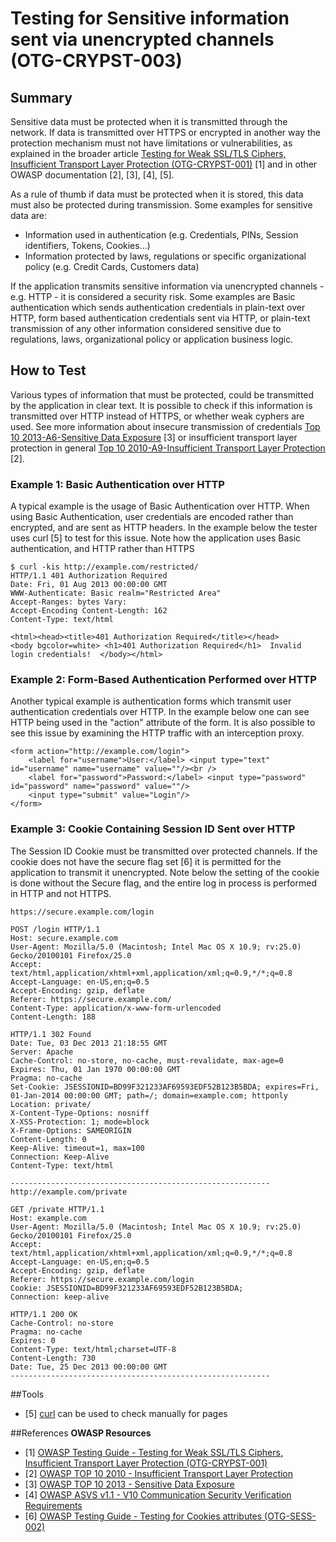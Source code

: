# Testing for Sensitive information sent via unencrypted channels (OTG-CRYPST-003)



## Summary
Sensitive data must be protected when it is transmitted through the network. If data is transmitted over HTTPS or encrypted in another way the protection mechanism must not have limitations or vulnerabilities, as explained in the broader article [Testing for Weak SSL/TLS Ciphers, Insufficient Transport Layer Protection (OTG-CRYPST-001)](https://www.owasp.org/index.php?title=Testing_for_Weak_SSL/TLS_Ciphers,_Insufficient_Transport_Layer_Protection_%28OTG-CRYPST-001%29) [1] and in other OWASP documentation [2], [3], [4], [5].


As a rule of thumb if data must be protected when it is stored, this data must also be protected during transmission. Some examples for sensitive data are:
* Information used in authentication (e.g. Credentials, PINs, Session identifiers, Tokens, Cookies…)
* Information protected by laws, regulations or specific organizational policy (e.g. Credit Cards, Customers data)


If the application transmits sensitive information via unencrypted channels - e.g. HTTP - it is considered a security risk. Some examples are Basic authentication which sends authentication credentials in plain-text over HTTP, form based authentication credentials sent via HTTP, or plain-text transmission of any other information considered sensitive due to regulations, laws, organizational policy or application business logic.


## How to Test
Various types of information that must be protected, could be transmitted by the application in clear text. It is possible to check if this information is transmitted over HTTP instead of HTTPS, or whether weak cyphers are used. See more information about insecure transmission of credentials [Top 10 2013-A6-Sensitive Data Exposure](https://www.owasp.org/index.php/Top_10_2013-A6-Sensitive_Data_Exposure) [3] or insufficient transport layer protection in general [Top 10 2010-A9-Insufficient Transport Layer Protection](https://www.owasp.org/index.php/Top_10_2010-A9-Insufficient_Transport_Layer_Protection) [2].


### Example 1: Basic Authentication over HTTP
A typical example is the usage of Basic Authentication over HTTP. When using Basic Authentication, user credentials are encoded rather than encrypted, and are sent as HTTP headers. In the example below the tester uses curl [5] to test for this issue. Note how the application uses Basic authentication, and HTTP rather than HTTPS

```
$ curl -kis http://example.com/restricted/
HTTP/1.1 401 Authorization Required
Date: Fri, 01 Aug 2013 00:00:00 GMT
WWW-Authenticate: Basic realm="Restricted Area"
Accept-Ranges: bytes Vary:
Accept-Encoding Content-Length: 162
Content-Type: text/html

<html><head><title>401 Authorization Required</title></head>
<body bgcolor=white> <h1>401 Authorization Required</h1>  Invalid login credentials!  </body></html>
```


### Example 2: Form-Based Authentication Performed over HTTP
Another typical example is authentication forms which transmit user authentication credentials over HTTP. In the example below one can see HTTP being used in the "action" attribute of the form. It is also possible to see this issue by examining the HTTP traffic with an interception proxy.

```
<form action="http://example.com/login">
	<label for="username">User:</label> <input type="text" id="username" name="username" value=""/><br />
	<label for="password">Password:</label> <input type="password" id="password" name="password" value=""/>
	<input type="submit" value="Login"/>
</form>
```


### Example 3: Cookie Containing Session ID Sent over HTTP
The Session ID Cookie must be transmitted over protected channels. If the cookie does not have the secure flag set [6] it is permitted for the application to transmit it unencrypted. Note below the setting of the cookie is done without the Secure flag, and the entire log in process is performed in HTTP and not HTTPS.


```
https://secure.example.com/login

POST /login HTTP/1.1
Host: secure.example.com
User-Agent: Mozilla/5.0 (Macintosh; Intel Mac OS X 10.9; rv:25.0) Gecko/20100101 Firefox/25.0
Accept: text/html,application/xhtml+xml,application/xml;q=0.9,*/*;q=0.8
Accept-Language: en-US,en;q=0.5
Accept-Encoding: gzip, deflate
Referer: https://secure.example.com/
Content-Type: application/x-www-form-urlencoded
Content-Length: 188

HTTP/1.1 302 Found
Date: Tue, 03 Dec 2013 21:18:55 GMT
Server: Apache
Cache-Control: no-store, no-cache, must-revalidate, max-age=0
Expires: Thu, 01 Jan 1970 00:00:00 GMT
Pragma: no-cache
Set-Cookie: JSESSIONID=BD99F321233AF69593EDF52B123B5BDA; expires=Fri, 01-Jan-2014 00:00:00 GMT; path=/; domain=example.com; httponly
Location: private/
X-Content-Type-Options: nosniff
X-XSS-Protection: 1; mode=block
X-Frame-Options: SAMEORIGIN
Content-Length: 0
Keep-Alive: timeout=1, max=100
Connection: Keep-Alive
Content-Type: text/html

----------------------------------------------------------
http://example.com/private

GET /private HTTP/1.1
Host: example.com
User-Agent: Mozilla/5.0 (Macintosh; Intel Mac OS X 10.9; rv:25.0) Gecko/20100101 Firefox/25.0
Accept: text/html,application/xhtml+xml,application/xml;q=0.9,*/*;q=0.8
Accept-Language: en-US,en;q=0.5
Accept-Encoding: gzip, deflate
Referer: https://secure.example.com/login
Cookie: JSESSIONID=BD99F321233AF69593EDF52B123B5BDA;
Connection: keep-alive

HTTP/1.1 200 OK
Cache-Control: no-store
Pragma: no-cache
Expires: 0
Content-Type: text/html;charset=UTF-8
Content-Length: 730
Date: Tue, 25 Dec 2013 00:00:00 GMT
----------------------------------------------------------
```


##Tools
* [5] [curl](http://curl.haxx.se/) can be used to check manually for pages

##References
**OWASP Resources**
* [1] [OWASP Testing Guide - Testing for Weak SSL/TLS Ciphers, Insufficient Transport Layer Protection (OTG-CRYPST-001)](https://www.owasp.org/index.php/Testing_for_Weak_SSL/TLS_Ciphers,_Insufficient_Transport_Layer_Protection_%28OTG-CRYPST-001%29)
* [2] [OWASP TOP 10 2010 - Insufficient Transport Layer Protection](https://www.owasp.org/index.php/Top_10_2010-A9-Insufficient_Transport_Layer_Protection)
* [3] [OWASP TOP 10 2013 - Sensitive Data Exposure](https://www.owasp.org/index.php/Top_10_2013-A6-Sensitive_Data_Exposure)
* [4] [OWASP  ASVS v1.1 - V10 Communication Security Verification Requirements](https://code.google.com/p/owasp-asvs/wiki/Verification_V10)
* [6] [OWASP Testing Guide - Testing for Cookies attributes (OTG-SESS-002)](https://www.owasp.org/index.php/Testing_for_cookies_attributes_%28OTG-SESS-002%29)
